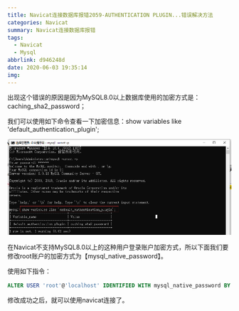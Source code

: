 ```yaml
---
title: Navicat连接数据库报错2059-AUTHENTICATION PLUGIN...错误解决方法
categories: Navicat
summary: Navicat连接数据库报错
tags:
  - Navicat
  - Mysql
abbrlink: d946248d
date: 2020-06-03 19:35:14
img:
---
```




出现这个错误的原因是因为MySQL8.0以上数据库使用的加密方式是：caching_sha2_password；

我们可以使用如下命令查看一下加密信息：show variables like 'default_authentication_plugin';

<!--more-->

<!-- ![img](/images/wiki/navicat-error.png) -->
![img](https://github.com/tangyun-92/tangyun-92.github.io/blob/master/themes/hexo-theme-matery-master/source/medias/images/posts/navicat-error.png?raw=true)

在Navicat不支持MySQL8.0以上的这种用户登录账户加密方式，所以下面我们要修改root账户的加密方式为【mysql_native_password】。

使用如下指令：

```sql
ALTER USER 'root'@'localhost' IDENTIFIED WITH mysql_native_password BY '密码';
```

修改成功之后，就可以使用navicat连接了。

